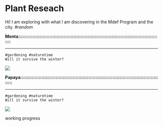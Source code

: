 # Plant Reseach

Hi! 
I am exploring with what I am discovering in the Mdef Program and the city.
*#random*




**Menta::::::::::::::::::::::::::::::::::::::::::::::::::::::::::::::::::::::::::::::::::::::::::::::::::::::**	
*********
	#gardening #naturetime
	Will it survive the winter?
![](../images/explorations/menta0.gif)


**Papaya::::::::::::::::::::::::::::::::::::::::::::::::::::::::::::::::::::::::::::::::::::::::::::::::::::::**	
*********
	#gardening #naturetime
	Will it survive the winter?
![](../images/explorations/papaya0.gif)



working progress